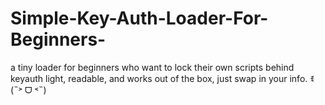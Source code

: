 # Simple-Key-Auth-Loader-For-Beginners-
a tiny loader for beginners who want to lock their own scripts behind keyauth light, readable, and works out of the box,  just swap in your info. ꉂ(˵˃ ᗜ ˂˵)
